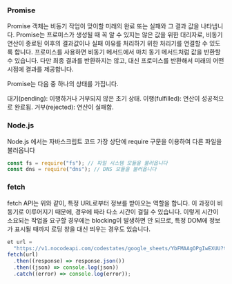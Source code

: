 ### Promise

Promise 객체는 비동기 작업이 맞이할 미래의 완료 또는 실패와 그 결과 값을 나타냅니다.
Promise는 프로미스가 생성될 때 꼭 알 수 있지는 않은 값을 위한 대리자로, 비동기 연산이 종료된 이후의 결과값이나 실패 이유를 처리하기 위한 처리기를 연결할 수 있도록 합니다. 프로미스를 사용하면 비동기 메서드에서 마치 동기 메서드처럼 값을 반환할 수 있습니다. 다만 최종 결과를 반환하지는 않고, 대신 프로미스를 반환해서 미래의 어떤 시점에 결과를 제공합니다.

Promise는 다음 중 하나의 상태를 가집니다.

대기(pending): 이행하거나 거부되지 않은 초기 상태.
이행(fulfilled): 연산이 성공적으로 완료됨.
거부(rejected): 연산이 실패함.

### Node.js

Node.js 에서는 자바스크립트 코드 가장 상단에 require 구문을 이용하여 다른 파일을 불러옵니다

```js
const fs = require("fs"); // 파일 시스템 모듈을 불러옵니다
const dns = require("dns"); // DNS 모듈을 불러옵니다
```

### fetch

fetch API는 위와 같이, 특정 URL로부터 정보를 받아오는 역할을 합니다. 이 과정이 비동기로 이루어지기 때문에, 경우에 따라 다소 시간이 걸릴 수 있습니다. 이렇게 시간이 소요되는 작업을 요구할 경우에는 blocking이 발생하면 안 되므로, 특정 DOM에 정보가 표시될 때까지 로딩 창을 대신 띄우는 경우도 있습니다.

```js
et url =
  "https://v1.nocodeapi.com/codestates/google_sheets/YbFMAAgOPgIwEXUU?tabId=최신뉴스";
fetch(url)
  .then((response) => response.json())
  .then((json) => console.log(json))
  .catch((error) => console.log(error));
```
